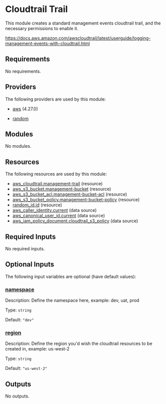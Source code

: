 # Cloudtrail Trail

This module creates a standard management events cloudtrail trail, and the necessary permissions to enable it.

https://docs.aws.amazon.com/awscloudtrail/latest/userguide/logging-management-events-with-cloudtrail.html

## Requirements

No requirements.

## Providers

The following providers are used by this module:

- <a name="provider_aws"></a> [aws](#provider_aws) (4.27.0)

- <a name="provider_random"></a> [random](#provider_random)

## Modules

No modules.

## Resources

The following resources are used by this module:

- [aws_cloudtrail.management-trail](https://registry.terraform.io/providers/hashicorp/aws/latest/docs/resources/cloudtrail) (resource)
- [aws_s3_bucket.management-bucket](https://registry.terraform.io/providers/hashicorp/aws/latest/docs/resources/s3_bucket) (resource)
- [aws_s3_bucket_acl.management-bucket-acl](https://registry.terraform.io/providers/hashicorp/aws/latest/docs/resources/s3_bucket_acl) (resource)
- [aws_s3_bucket_policy.management-bucket-policy](https://registry.terraform.io/providers/hashicorp/aws/latest/docs/resources/s3_bucket_policy) (resource)
- [random_id.id](https://registry.terraform.io/providers/hashicorp/random/latest/docs/resources/id) (resource)
- [aws_caller_identity.current](https://registry.terraform.io/providers/hashicorp/aws/latest/docs/data-sources/caller_identity) (data source)
- [aws_canonical_user_id.current](https://registry.terraform.io/providers/hashicorp/aws/latest/docs/data-sources/canonical_user_id) (data source)
- [aws_iam_policy_document.cloudtrail_s3_policy](https://registry.terraform.io/providers/hashicorp/aws/latest/docs/data-sources/iam_policy_document) (data source)

## Required Inputs

No required inputs.

## Optional Inputs

The following input variables are optional (have default values):

### <a name="input_namespace"></a> [namespace](#input_namespace)

Description: Define the namespace here, example: dev, uat, prod

Type: `string`

Default: `"dev"`

### <a name="input_region"></a> [region](#input_region)

Description: Define the region you'd wish the cloudtrail resources to be created in, example: us-west-2

Type: `string`

Default: `"us-west-2"`

## Outputs

No outputs.
